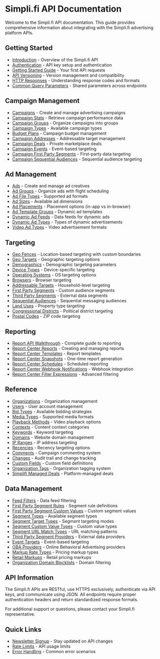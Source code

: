 # Simpli.fi API Documentation

Welcome to the Simpli.fi API documentation. This guide provides comprehensive information about integrating with the Simpli.fi advertising platform APIs.

## Getting Started

- [Introduction](getting-started/introduction.md) - Overview of the Simpli.fi API
- [Authentication](authentication/authentication.md) - API key setup and authentication
- [Getting Started Guide](getting-started/getting-started.md) - Your first API requests
- [API Versioning](getting-started/api-versioning.md) - Version management and compatibility
- [HTTP Responses](getting-started/http-responses.md) - Understanding response codes and formats
- [Common Query Parameters](getting-started/common-query-params.md) - Shared parameters across endpoints

## Campaign Management

- [Campaigns](campaigns/campaigns.md) - Create and manage advertising campaigns
- [Campaign Stats](campaigns/campaign-stats.md) - Retrieve campaign performance data
- [Campaign Groups](campaigns/campaign-groups.md) - Organize campaigns into groups
- [Campaign Types](campaigns/campaign-types.md) - Available campaign types
- [Budget Plans](campaigns/budget-plans.md) - Campaign budget management
- [Campaign Addresses](campaigns/campaign-addresses.md) - Addressable target management
- [Campaign Deals](campaigns/campaign-deals.md) - Private marketplace deals
- [Campaign Events](campaigns/campaign-events.md) - Event-based targeting
- [Campaign First Party Segments](campaigns/campaign-first-party-segments.md) - First-party data targeting
- [Campaign Sequential Audiences](campaigns/campaign-sequential-audiences.md) - Sequential audience targeting

## Ad Management

- [Ads](ads/ads.md) - Create and manage ad creatives
- [Ad Groups](ads/ad-groups.md) - Organize ads with flight scheduling
- [Ad File Types](ads/ad-file-types.md) - Supported ad formats
- [Ad Sizes](ads/ad-sizes.md) - Available ad dimensions
- [Ad Placements](ads/ad-placements.md) - Placement options (in-app vs in-browser)
- [Ad Template Groups](ads/ad-template-groups.md) - Dynamic ad templates
- [Dynamic Ad Feeds](ads/dynamic-ad-feeds.md) - Data feeds for dynamic ads
- [Dynamic Ad Types](ads/dynamic-ad-types.md) - Types of dynamic advertisements
- [Video Ad Types](ads/video-ad-types.md) - Video advertisement formats

## Targeting

- [Geo Fences](targeting/geo-fences.md) - Location-based targeting with custom boundaries
- [Geo Targets](targeting/geo-targets.md) - Geographic targeting options
- [Demographics](targeting/demographics.md) - Demographic targeting parameters
- [Device Types](targeting/device-types.md) - Device-specific targeting
- [Operating Systems](targeting/operating-systems.md) - OS targeting options
- [Browsers](targeting/browsers.md) - Browser targeting
- [Addressable Targets](targeting/addressable-targets.md) - Household-level targeting
- [First Party Segments](targeting/first-party-segments.md) - Custom audience segments
- [Third Party Segments](targeting/third-party-segments.md) - External data segments
- [Sequential Audiences](targeting/sequential-audiences.md) - Sequential messaging audiences
- [Land Uses](targeting/land-uses.md) - Property type targeting
- [Congressional Districts](targeting/congressional-districts.md) - Political district targeting
- [Postal Codes](targeting/postal-codes.md) - ZIP code targeting

## Reporting

- [Report API Walkthrough](reports/report-api-walkthrough.md) - Complete guide to reporting
- [Report Center Reports](reports/report-center-reports.md) - Creating and managing reports
- [Report Center Templates](reports/report-center-templates.md) - Report templates
- [Report Center Snapshots](reports/report-center-snapshots.md) - One-time report generation
- [Report Center Schedules](reports/report-center-schedules.md) - Scheduled reporting
- [Report Center Webhook Notifications](reports/report-center-webhook-notifications.md) - Webhook integration
- [Report Center Filter Expressions](reports/report-center-filter-expressions.md) - Advanced filtering

## Reference

- [Organizations](reference/organizations.md) - Organization management
- [Users](reference/users.md) - User account management
- [Bid Types](reference/bid-types.md) - Available bidding strategies
- [Media Types](reference/media-types.md) - Supported media formats
- [Playback Methods](reference/playback-methods.md) - Video playback options
- [Contexts](reference/contexts.md) - Content context categories
- [Keywords](reference/keywords.md) - Keyword targeting
- [Domains](reference/domains.md) - Website domain management
- [IP Ranges](reference/ip-ranges.md) - IP address targeting
- [Recencies](reference/recencies.md) - Recency targeting options
- [Comments](reference/comments.md) - Campaign commenting system
- [Changes](reference/changes.md) - Audit trail and change tracking
- [Custom Fields](reference/custom-fields.md) - Custom field definitions
- [Organization Tags](reference/organization-tags.md) - Organization tagging system
- [Simplifi Managed Deals](reference/simplifi-managed-deals.md) - Platform-managed deals

## Data Management

- [Feed Filters](reference/feed-filters.md) - Data feed filtering
- [First Party Segment Rules](reference/first-party-segment-rules.md) - Segment rule definitions
- [First Party Segment Custom Values](reference/first-party-segment-custom-values.md) - Custom segment values
- [Segment Types](reference/segment-types.md) - Available segment types
- [Segment Target Types](reference/segment-target-types.md) - Segment targeting modes
- [Segment Custom Value Types](reference/segment-custom-value-types.md) - Custom value types
- [Segment URL Match Types](reference/segment-url-match-types.md) - URL matching patterns
- [Third Party Segment Providers](reference/third-party-segment-providers.md) - External data providers
- [Event Targets](reference/event-targets.md) - Event-based targeting
- [OBA Providers](reference/oba-providers.md) - Online Behavioral Advertising providers
- [Markup Rate Types](reference/markup-rate-types.md) - Pricing markup types
- [Retail Markups](reference/retail-markups.md) - Retail pricing markups
- [Organization Domain Blocklists](reference/organization-domain-blocklists.md) - Domain filtering

## API Information

The Simpli.fi APIs are RESTful, use HTTPS exclusively, authenticate via API keys, and communicate using JSON. All endpoints require proper authentication headers and return standardized response formats.

For additional support or questions, please contact your Simpli.fi representative.

## Quick Links

- [Newsletter Signup](getting-started/newsletter.md) - Stay updated on API changes
- [Rate Limits](getting-started/getting-started.md#rate-limits) - API usage limits
- [Error Handling](getting-started/http-responses.md#error-codes) - Common error scenarios